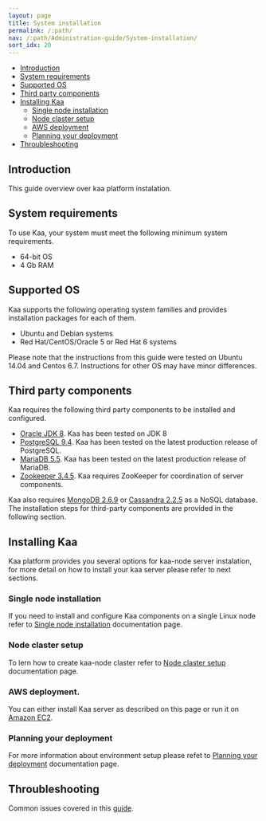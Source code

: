 ```yaml
---
layout: page
title: System installation
permalink: /:path/
nav: /:path/Administration-guide/System-installation/
sort_idx: 20
---
```

* [Introduction](#introduction)
* [System requirements](#system-requirements)
* [Supported OS](#supported-os)
* [Third party components](#third-party-components)
* [Installing Kaa](#installing-kaa)
  * [Single node installation](#single-node-installation)
  * [Node claster setup](#node-claster-setup)
  * [AWS deployment](#aws-deployment)
  * [Planning your deployment](#planning-your-deployment)
* [Throubleshooting](#throubleshooting)

## Introduction

This guide overview over kaa platform instalation.

## System requirements

To use Kaa, your system must meet the following minimum system requirements.

   * 64-bit OS
   * 4 Gb RAM

## Supported OS

Kaa supports the following operating system families and provides installation packages for each of them.

   * Ubuntu and Debian systems
   * Red Hat/CentOS/Oracle 5 or Red Hat 6 systems

Please note that the instructions from this guide were tested on Ubuntu 14.04 and Centos 6.7. Instructions for other OS may have minor differences.

## Third party components

Kaa requires the following third party components to be installed and configured.

* [Oracle JDK 8](http://www.oracle.com/technetwork/java/javase/downloads/index.html). Kaa has been tested on JDK 8
* [PostgreSQL 9.4](http://www.postgresql.org/download/). Kaa has been tested on the latest production release of PostgreSQL.
* [MariaDB 5.5](https://mariadb.org/download/). Kaa has been tested on the latest production release of MariaDB.
* [Zookeeper 3.4.5](http://zookeeper.apache.org/doc/r3.4.5/). Kaa requires ZooKeeper for coordination of server components.

Kaa also requires [MongoDB 2.6.9](http://www.mongodb.org/downloads) or [Cassandra 2.2.5](http://cassandra.apache.org/download/) as a NoSQL database. The installation steps for third-party components are provided in the following section.

## Installing Kaa

Kaa platform provides you several options for kaa-node server instalation, for more detail on how to install your kaa server please refer to next sections.

### Single node installation

If you need to install and configure Kaa components on a single Linux node refer to [Single node installation](Single-node-installation) documentation page.

### Node claster setup

To lern how to create kaa-node claster refer to [Node claster setup](Cluster-setup) documentation page.

### AWS deployment.

You can either install Kaa server as described on this page or run it on [Amazon EC2](Planning-your-deployment/#aws).

### Planning your deployment

For more information about environment setup please refet to [Planning your deployment](Planning-your-deployment/) documentation page.

## Throubleshooting

Common issues covered in this [guide](../Troubleshooting).